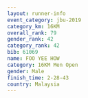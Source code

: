 ```yaml
---
layout: runner-info 
event_category: jbu-2019 
category_km: 16KM  
overall_rank: 79
gender_rank: 42
category_rank: 42
bib: 61069
name: FOO YEE HOW
category: 16KM Men Open
gender: Male
finish_time: 2-28-43
country: Malaysia
---
```

